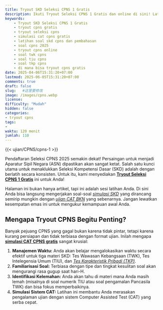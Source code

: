 ```yaml
---
title: Tryout SKD Seleksi CPNS 1 Gratis 
description: Ikuti Tryout Seleksi CPNS 1 Gratis dan online di sini! Latihan soal SKD (TWK, TIU, TKP) terbaru sesuai kisi-kisi BKN. Siapkan dirimu jadi ASN 2025 sekarang.
keywords:
    - Tryout SKD Seleksi CPNS 1 Gratis 
    - tryout cpns gratis
    - tryout seleksi cpns
    - simulasi cat cpns gratis
    - latihan soal skd cpns dan pembahasan
    - soal cpns 2025
    - tryout cpns online
    - soal twk cpns
    - soal tiu cpns
    - soal tkp cpns
    - di mana bisa tryout cpns gratis
date: 2025-04-06T15:31:20+07:00
lastmod: 2025-06-05T15:31:20+07:00
comments: true
draft: false 
slug:   #这里要修改
image: /images/cpns.webp
license: 
difficulty: "Mudah"
hidden: false
categories:
- tryout cpns
tags:
- 
waktu: 120 menit
jumlah: 110  
---
```





{{< ujian/CPNS/cpns-1 >}}

Pendaftaran Seleksi CPNS 2025 semakin dekat! Persaingan untuk menjadi Aparatur Sipil Negara (ASN) dipastikan akan sangat ketat. Salah satu kunci utama untuk menaklukkan Seleksi Kompetensi Dasar (SKD) adalah dengan berlatih secara konsisten. Untuk itu, kami menyediakan **[Tryout Seleksi CPNS 1 Gratis](/ujian/cpns/tryout-cpns-gratis/)** ini untuk Anda!

Halaman ini bukan hanya artikel, tapi ini adalah sesi latihan Anda. Di sini Anda bisa langsung mengerjakan soal-soal *[simulasi SKD](/ujian/cpns/try-out-skd-cpns-gratis/)* yang dirancang semirip mungkin dengan *[ujian CAT BKN](/ujian/)* yang sebenarnya. Jangan lewatkan kesempatan emas ini untuk mengukur kemampuan awal Anda.

## Mengapa Tryout CPNS Begitu Penting?

Banyak pejuang CPNS yang gagal bukan karena tidak pintar, tetapi karena kurang persiapan dan tidak terbiasa dengan format ujian. Inilah mengapa **[simulasi CAT CPNS gratis](/ujian/cpns/tryout-cat-cpns-gratis/)** sangat krusial:

1.  **Manajemen Waktu:** Anda akan belajar mengalokasikan waktu secara efektif untuk tiga materi SKD: Tes Wawasan Kebangsaan (TWK), Tes Intelegensia Umum (TIU), dan *[Tes Karakteristik Pribadi (TKP)](/ujian/cpns/try-out-tkp-gratis/)*.
2.  **Familiarisasi Soal:** Terbiasa dengan tipe dan tingkat kesulitan soal akan mengurangi rasa gugup saat hari-H.
3.  **Identifikasi Kelemahan:** Anda akan tahu di materi mana Anda masih lemah (misalnya di soal numerik TIU atau soal pengamalan Pancasila TWK) dan bisa fokus memperbaikinya.
4.  **Simulasi Sistem CAT:** Latihan ini membantu Anda merasakan pengalaman ujian dengan sistem Computer Assisted Test (CAT) yang serba cepat.

